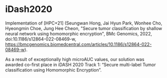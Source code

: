 # iDash2020

Implementation of [HPC+21] (Seungwan Hong, Jai Hyun Park, Wonhee Cho, Hyeongmin Choe, Jung Hee Cheon, "Secure tumor classification by shallow neural network using homomorphic encryption", BMc Genomics, 2022, doi:10.1186/s12864-022-08469-w, https://bmcgenomics.biomedcentral.com/articles/10.1186/s12864-022-08469-w). 

As a result of exceptionally high microAUC values, our solution was awarded co-first place in iDASH 2020 Track 1: “Secure multi-label Tumor classification using Homomorphic Encryption”. 
